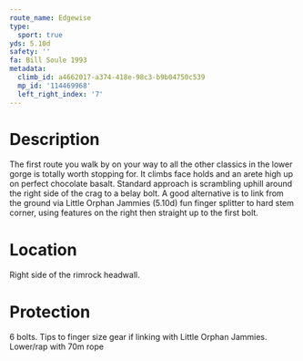 ```yaml
---
route_name: Edgewise
type:
  sport: true
yds: 5.10d
safety: ''
fa: Bill Soule 1993
metadata:
  climb_id: a4662017-a374-418e-98c3-b9b04750c539
  mp_id: '114469968'
  left_right_index: '7'
---
```

# Description
The first route you walk by on your way to all the other classics in the lower gorge is totally worth stopping for. It climbs face holds and an arete high up on perfect chocolate basalt. Standard approach is scrambling uphill around the right side of the crag to a belay bolt. A good alternative is to link from the ground via Little Orphan Jammies (5.10d) fun finger splitter to hard stem corner, using features on the right then straight up to the first bolt.

# Location
Right side of the rimrock headwall.

# Protection
6 bolts. Tips to finger size gear if linking with Little Orphan Jammies. Lower/rap with 70m rope
